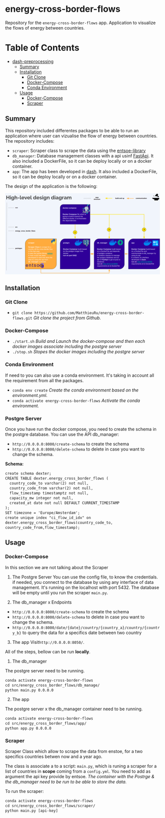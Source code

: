# energy-cross-border-flows

Repository for the `energy-cross-border-flows` app. Application to visualize the flows of energy between countries.

Table of Contents
=================

   * [dash-preprocessing](#dash-preprocessing)
      * [Summary](#summary)
      * [Installation](#installation)
         * [Git Clone](#git-clone)
         * [Docker-Compose](#docker-compose)
         * [Conda Environment](#conda-environment)
      * [Usage](#usage)
         * [Docker-Compose](#docker-compose-1)
         * [Scraper](#scraper)



## Summary

This repository included differentes packages to be able to run an application where user can vizualise the flow of energy between countries. The repository includes:

- `scraper`: Scraper class to scrape the data using the [entsoe-library](https://github.com/EnergieID/entsoe-py)
- `db_manager`: Database management classes with a api usinf [FastApi](https://fastapi.tiangolo.com/). It also included a DockerFile, so it can be deploy locally or on a docker container.
- `app`: The app has been developed in [dash](https://plotly.com/dash/). It also included a DockerFile, so it can be deploy locally or on a docker container.

The design of the application is the following:

![alt text](./img/diagram.png)


## Installation

### Git Clone

- ```git clone https://github.com/MatthieuRu/energy-cross-border-flows.git``` *Git clone the project from Github.*

### Docker-Compose

- ```./start.sh``` *Build and Launch the docker-compose and then each docker images associate including the postgre server*
- ```./stop.sh``` *Stopes the docker images including the postgre server*

### Conda Environment
If need to you can also use a conda environment. It's taking in account all the requirement from all the packages.
- ```conda env create``` *Create the conda environment based on the environment.yml.*
- ```conda activate energy-cross-border-flows``` *Activate the conda environment.*

### Postgre Server

Once you have run the docker compose, you need to create the schema in the postgre database.
You can use the API db_manager:
- `http://0.0.0.0:8000/create-schema` to create the schema
- `http://0.0.0.0:8000/delete-schema` to delete in case you want to change the schema.

**Schema:**
```
create schema dexter;
CREATE TABLE dexter.energy_cross_border_flows (
  country_code_to varchar(2) not null,
  country_code_from varchar(2) not null,
  flow_timestamp timestamptz not null,
  capacity_mw integer not null,
  created_at date not null DEFAULT CURRENT_TIMESTAMP
);
SET timezone = 'Europe/Amsterdam';
create unique index "ci_flow_id_idx" on dexter.energy_cross_border_flows(country_code_to, country_code_from,flow_timestamp);
```

## Usage

### Docker-Compose

In this section we are not talking about the Scraper

1. The Postgre Server
You can use the config file, to know the credentials. if needed, you connect to the database by using any interface of data management. It's running on the localhost with port 5432. The database will be empty until you run the scraper `main.py`.

2. The db_manager x Endpoints
- `http://0.0.0.0:8000/create-schema` to create the schema
- `http://0.0.0.0:8000/delete-schema` to delete in case you want to change the schema.
- `http://0.0.0.0:8000/date/{date}/country/{country_a}/country/{country_b}` to query the data for a specifics date between two country


3. The app
Visit`http://0.0.0.0:8050/`.


All of the steps, bellow can be run **locally**.

1. The db_manager

The postgre server need to be running.
```
conda activate energy-cross-border-flows
cd src/energy_cross_border_flows/db_manage/
python main.py 0.0.0.0
```

2. The app

The postgre server x the db_manager container need to be running.
```
conda activate energy-cross-border-flows
cd src/energy_cross_border_flows/app/
python app.py 0.0.0.0
```

### Scraper
Scraper Class which allow to scrape the data from enstoe, for a two specifics countries betwen now and a year ago.

The class is associate a to a script: `main.py`, which is runing a scraper for a list of countries in **scope** coming from a `config.yml`. You need to add as argument the api key provide by entsoe.
*The container with the Postrge & the db_manager need to be run to be able to store the data.*

To run the scraper:
```
conda activate energy-cross-border-flows
cd src/energy_cross_border_flows/scraper/
python main.py [api-key]
```